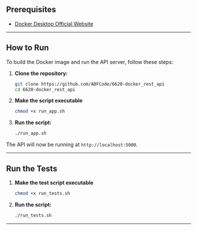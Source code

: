 
## Prerequisites

-   [Docker Desktop Official Website](https://www.docker.com/products/docker-desktop)

---

## How to Run

To build the Docker image and run the API server, follow these steps:

1.  **Clone the repository:**
    ```sh
    git clone https://github.com/ABFCode/6620-docker_rest_api
    cd 6620-docker_rest_api
    ```

2.  **Make the script executable** 
    ```sh
    chmod +x run_app.sh
    ```

3.  **Run the script:**
    ```sh
    ./run_app.sh
    ```

The API will now be running at `http://localhost:5000`. 

---

## Run the Tests

1.  **Make the test script executable**
    ```sh
    chmod +x run_tests.sh
    ```

2.  **Run the script:**
    ```sh
    ./run_tests.sh
    ```

---
